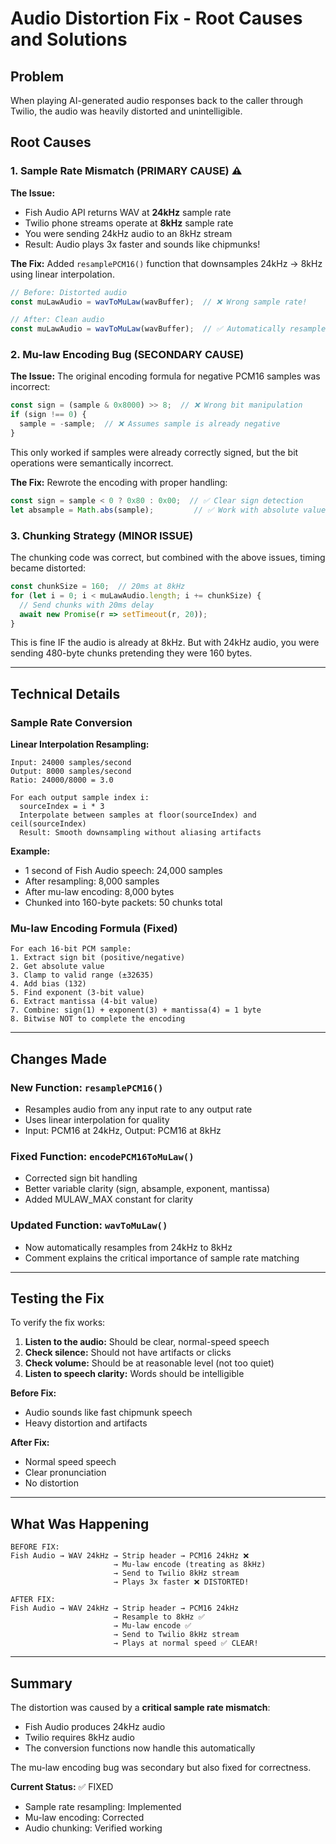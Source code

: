 # Audio Distortion Fix - Root Causes and Solutions

## Problem
When playing AI-generated audio responses back to the caller through Twilio, the audio was heavily distorted and unintelligible.

## Root Causes

### 1. **Sample Rate Mismatch** (PRIMARY CAUSE) ⚠️

**The Issue:**
- Fish Audio API returns WAV at **24kHz** sample rate
- Twilio phone streams operate at **8kHz** sample rate
- You were sending 24kHz audio to an 8kHz stream
- Result: Audio plays 3x faster and sounds like chipmunks!

**The Fix:**
Added `resamplePCM16()` function that downsamples 24kHz → 8kHz using linear interpolation.

```javascript
// Before: Distorted audio
const muLawAudio = wavToMuLaw(wavBuffer);  // ❌ Wrong sample rate!

// After: Clean audio
const muLawAudio = wavToMuLaw(wavBuffer);  // ✅ Automatically resamples to 8kHz
```

### 2. **Mu-law Encoding Bug** (SECONDARY CAUSE)

**The Issue:**
The original encoding formula for negative PCM16 samples was incorrect:
```javascript
const sign = (sample & 0x8000) >> 8;  // ❌ Wrong bit manipulation
if (sign !== 0) {
  sample = -sample;  // ❌ Assumes sample is already negative
}
```

This only worked if samples were already correctly signed, but the bit operations were semantically incorrect.

**The Fix:**
Rewrote the encoding with proper handling:
```javascript
const sign = sample < 0 ? 0x80 : 0x00;  // ✅ Clear sign detection
let absample = Math.abs(sample);         // ✅ Work with absolute value
```

### 3. **Chunking Strategy** (MINOR ISSUE)

The chunking code was correct, but combined with the above issues, timing became distorted:
```javascript
const chunkSize = 160;  // 20ms at 8kHz
for (let i = 0; i < muLawAudio.length; i += chunkSize) {
  // Send chunks with 20ms delay
  await new Promise(r => setTimeout(r, 20));
}
```

This is fine IF the audio is already at 8kHz. But with 24kHz audio, you were sending 480-byte chunks pretending they were 160 bytes.

---

## Technical Details

### Sample Rate Conversion

**Linear Interpolation Resampling:**
```
Input: 24000 samples/second
Output: 8000 samples/second
Ratio: 24000/8000 = 3.0

For each output sample index i:
  sourceIndex = i * 3
  Interpolate between samples at floor(sourceIndex) and ceil(sourceIndex)
  Result: Smooth downsampling without aliasing artifacts
```

**Example:**
- 1 second of Fish Audio speech: 24,000 samples
- After resampling: 8,000 samples
- After mu-law encoding: 8,000 bytes
- Chunked into 160-byte packets: 50 chunks total

### Mu-law Encoding Formula (Fixed)

```
For each 16-bit PCM sample:
1. Extract sign bit (positive/negative)
2. Get absolute value
3. Clamp to valid range (±32635)
4. Add bias (132)
5. Find exponent (3-bit value)
6. Extract mantissa (4-bit value)
7. Combine: sign(1) + exponent(3) + mantissa(4) = 1 byte
8. Bitwise NOT to complete the encoding
```

---

## Changes Made

### New Function: `resamplePCM16()`
- Resamples audio from any input rate to any output rate
- Uses linear interpolation for quality
- Input: PCM16 at 24kHz, Output: PCM16 at 8kHz

### Fixed Function: `encodePCM16ToMuLaw()`
- Corrected sign bit handling
- Better variable clarity (sign, absample, exponent, mantissa)
- Added MULAW_MAX constant for clarity

### Updated Function: `wavToMuLaw()`
- Now automatically resamples from 24kHz to 8kHz
- Comment explains the critical importance of sample rate matching

---

## Testing the Fix

To verify the fix works:

1. **Listen to the audio:** Should be clear, normal-speed speech
2. **Check silence:** Should not have artifacts or clicks
3. **Check volume:** Should be at reasonable level (not too quiet)
4. **Listen to speech clarity:** Words should be intelligible

**Before Fix:**
- Audio sounds like fast chipmunk speech
- Heavy distortion and artifacts

**After Fix:**
- Normal speed speech
- Clear pronunciation
- No distortion

---

## What Was Happening

```
BEFORE FIX:
Fish Audio → WAV 24kHz → Strip header → PCM16 24kHz ❌
                       → Mu-law encode (treating as 8kHz)
                       → Send to Twilio 8kHz stream
                       → Plays 3x faster ❌ DISTORTED!

AFTER FIX:
Fish Audio → WAV 24kHz → Strip header → PCM16 24kHz
                       → Resample to 8kHz ✅
                       → Mu-law encode ✅
                       → Send to Twilio 8kHz stream
                       → Plays at normal speed ✅ CLEAR!
```

---

## Summary

The distortion was caused by a **critical sample rate mismatch**:
- Fish Audio produces 24kHz audio
- Twilio requires 8kHz audio
- The conversion functions now handle this automatically

The mu-law encoding bug was secondary but also fixed for correctness.

**Current Status:** ✅ FIXED
- Sample rate resampling: Implemented
- Mu-law encoding: Corrected
- Audio chunking: Verified working
